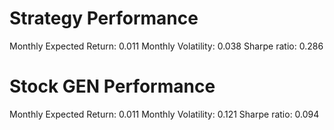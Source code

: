 # Strategy Performance
Monthly Expected Return: 0.011
Monthly Volatility: 0.038
Sharpe ratio: 0.286
# Stock GEN Performance
Monthly Expected Return: 0.011
Monthly Volatility: 0.121
Sharpe ratio: 0.094
